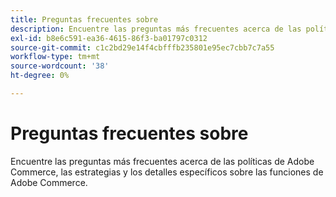 ```yaml
---
title: Preguntas frecuentes sobre
description: Encuentre las preguntas más frecuentes acerca de las políticas de Adobe Commerce, las estrategias y los detalles específicos sobre las funciones de Adobe Commerce.
exl-id: b8e6c591-ea36-4615-86f3-ba01797c0312
source-git-commit: c1c2bd29e14f4cbfffb235801e95ec7cbb7c7a55
workflow-type: tm+mt
source-wordcount: '38'
ht-degree: 0%

---
```


# Preguntas frecuentes sobre

Encuentre las preguntas más frecuentes acerca de las políticas de Adobe Commerce, las estrategias y los detalles específicos sobre las funciones de Adobe Commerce.

